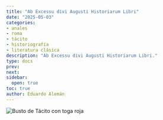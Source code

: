 ```yaml
---
title: "Ab Excessu divi Augusti Historiarum Libri"
date: "2025-05-03"
categories:
- anales
- roma
- tácito
- historiografía
- literatura clásica
description: "Ab Excessu divi Augusti Historiarum Libri."
type: docs
prev: 
next: 
sidebar:
  open: true
toc: true
author: Eduardo Alemán
---
```


![Busto de Tácito con toga roja](/img/busto_tacito.webp "Tácito: el más grande los historiadores romanos. Busto de Tácito con toga roja recreado por ChatGPT. No existe un busto original de la época en que vivió, ni tan siquiera una imagen que date del imperio romano o la edad media.")
